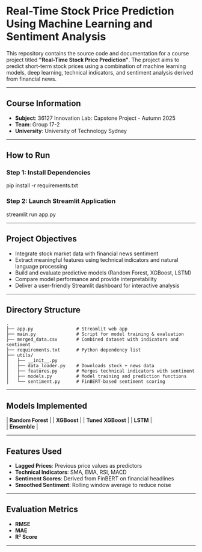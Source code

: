 # Real-Time Stock Price Prediction Using Machine Learning and Sentiment Analysis

This repository contains the source code and documentation for a course project titled **"Real-Time Stock Price Prediction"**. The project aims to predict short-term stock prices using a combination of machine learning models, deep learning, technical indicators, and sentiment analysis derived from financial news.

---

## Course Information

- **Subject**: 36127 Innovation Lab: Capstone Project - Autumn 2025
- **Team**: Group 17-2  
- **University**: University of Technology Sydney

---

##  How to Run
### Step 1: Install Dependencies

pip install -r requirements.txt

### Step 2: Launch Streamlit Application

streamlit run app.py

---

## Project Objectives

- Integrate stock market data with financial news sentiment
- Extract meaningful features using technical indicators and natural language processing
- Build and evaluate predictive models (Random Forest, XGBoost, LSTM)
- Compare model performance and provide interpretability
- Deliver a user-friendly Streamlit dashboard for interactive analysis

---

## Directory Structure

```
.
├── app.py                # Streamlit web app  
├── main.py               # Script for model training & evaluation  
├── merged_data.csv       # Combined dataset with indicators and sentiment  
├── requirements.txt      # Python dependency list  
├── utils/  
│   ├── __init__.py  
│   ├── data_loader.py    # Downloads stock + news data  
│   ├── features.py       # Merges technical indicators with sentiment  
│   ├── models.py         # Model training and prediction functions  
│   └── sentiment.py      # FinBERT-based sentiment scoring  
```
---

## Models Implemented
| **Random Forest** | 
| **XGBoost** |
| **Tuned XGBoost** |
| **LSTM** |           
| **Ensemble** |       

---

## Features Used

- **Lagged Prices**: Previous price values as predictors
- **Technical Indicators**: SMA, EMA, RSI, MACD
- **Sentiment Scores**: Derived from FinBERT on financial headlines
- **Smoothed Sentiment**: Rolling window average to reduce noise

---

## Evaluation Metrics

- **RMSE**
- **MAE**
- **R² Score**

---
